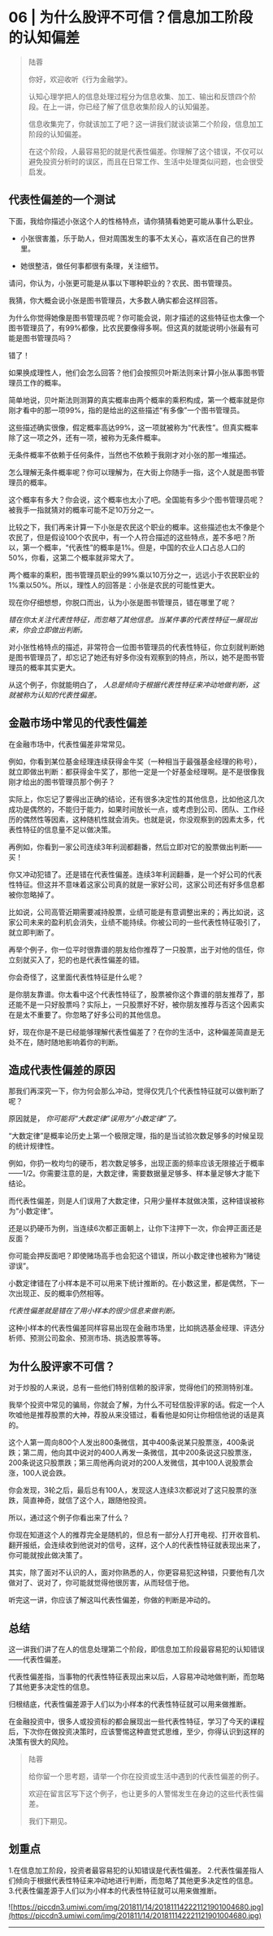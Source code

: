 # 06 | 为什么股评不可信？信息加工阶段的认知偏差

> 陆蓉
> 
> 你好，欢迎收听《行为金融学》。
> 
> 认知心理学把人的信息处理过程分为信息收集、加工、输出和反馈四个阶段。在上一讲，你已经了解了信息收集阶段人的认知偏差。
> 
> 信息收集完了，你就该加工了吧？这一讲我们就谈谈第二个阶段，信息加工阶段的认知偏差。
> 
> 在这个阶段，人最容易犯的就是代表性偏差。你理解了这个错误，不仅可以避免投资分析时的误区，而且在日常工作、生活中处理类似问题，也会很受启发。

## 代表性偏差的一个测试

下面，我给你描述小张这个人的性格特点，请你猜猜看她更可能从事什么职业。

* 小张很害羞，乐于助人，但对周围发生的事不太关心，喜欢活在自己的世界里。

* 她很整洁，做任何事都很有条理，关注细节。

请问，你认为，小张更可能是从事以下哪种职业的？农民、图书管理员。

我猜，你大概会说小张是图书管理员，大多数人确实都会这样回答。

为什么你觉得她像是图书管理员呢？你可能会说，刚才描述的这些特征也太像一个图书管理员了，有99%都像，比农民要像得多啊。但这真的就能说明小张最有可能是图书管理员吗？

错了！

如果换成理性人，他们会怎么回答？他们会按照贝叶斯法则来计算小张从事图书管理员工作的概率。

简单地说，贝叶斯法则测算的真实概率由两个概率的乘积构成，第一个概率就是你刚才看中的那一项99%，指的是给出的这些描述“有多像”一个图书管理员。

这些描述确实很像，假定概率高达99%，这一项就被称为“代表性”。但真实概率除了这一项之外，还有一项，被称为无条件概率。

无条件概率不依赖于任何条件，当然也不依赖于我刚才对小张的那一堆描述。

怎么理解无条件概率呢？你可以理解为，在大街上你随手一指，这个人就是图书管理员的概率。

这个概率有多大？你会说，这个概率也太小了吧。全国能有多少个图书管理员呢？被我手一指就猜对的概率可能不足10万分之一。

比较之下，我们再来计算一下小张是农民这个职业的概率。这些描述也太不像是个农民了，但是假设100个农民中，有一个人符合描述的这些特点，差不多吧？所以，第一个概率，“代表性”的概率是1%。但是，中国的农业人口占总人口的50%，你看，这第二个概率就非常大了。

两个概率的乘积，图书管理员职业的99%乘以10万分之一，远远小于农民职业的1%乘以50%。所以，理性人的回答是：小张是农民的可能性更大。

现在你仔细想想，你脱口而出，认为小张是图书管理员，错在哪里了呢？

 *错在你太关注代表性特征，而忽略了其他信息。当某件事的代表性特征一展现出来，你会立即做出判断。*

对小张性格特点的描述，非常符合一位图书管理员的代表性特征，你立刻就判断她是图书管理员了，却忘记了她还有好多你没有观察到的特点，所以，她不是图书管理员的概率其实更大。

从这个例子，你就能明白了， *人总是倾向于根据代表性特征来冲动地做判断，这就被称为认知的代表性偏差。*

## 金融市场中常见的代表性偏差

在金融市场中，代表性偏差非常常见。

例如，你看到某位基金经理连续获得金牛奖（一种相当于最强基金经理的称号），就立即做出判断：都获得金牛奖了，那他一定是一个好基金经理啊。是不是很像我刚才给出的图书管理员那个例子？

实际上，你忘记了要得出正确的结论，还有很多决定性的其他信息，比如他这几次成功是偶然的，不能归于能力，如果时间放长一点，或考虑到公司、团队、工作经历的偶然性等因素，这种随机性就会消失。也就是说，你没观察到的因素太多，代表性特征的信息量不足以做决策。

再例如，你看到一家公司连续3年利润都翻番，然后立即对它的股票做出判断——买！

你又冲动犯错了。还是错在代表性偏差。连续3年利润翻番，是一个好公司的代表性特征。但这并不意味着这家公司真的就是一家好公司，这家公司还有好多信息都被你忽略掉了。

比如说，公司高管近期需要减持股票，业绩可能是有意调整出来的；再比如说，这家公司未来的盈利机会消失，业绩不能持续。你被公司的一些代表性特征吸引了，就立即判断了。

再举个例子，你一位平时很靠谱的朋友给你推荐了一只股票，出于对他的信任，你立刻就买入了，犯的也是代表性偏差的错。

你会奇怪了，这里面代表性特征是什么呢？

是你朋友靠谱。你太看中这个代表性特征了，股票被你这个靠谱的朋友推荐了，那还能不是一只好股票吗？实际上，一只股票好不好，被你朋友推荐与否这个因素实在是太不重要了。你忽略了好多公司的其他信息。

好，现在你是不是已经能够理解代表性偏差了？在你的生活中，这种偏差简直是无处不在，随时随地影响着你的判断。

## 造成代表性偏差的原因

那我们再深究一下，你为何会那么冲动，觉得仅凭几个代表性特征就可以做判断了呢？

原因就是， *你可能将“大数定律”误用为“小数定律”了。*

“大数定律”是概率论历史上第一个极限定理，指的是当试验次数足够多的时候呈现的统计规律性。

例如，你扔一枚均匀的硬币，若次数足够多，出现正面的频率应该无限接近于概率——1/2。你需要注意的是，大数定律，需要数据量足够多、样本量足够大才能下结论。

而代表性偏差，则是人们误用了大数定律，只用少量样本就做决策，这种错误被称为“小数定律”。

还是以扔硬币为例，当连续6次都正面朝上，让你下注押下一次，你会押正面还是反面？

你可能会押反面吧？即使赌场高手也会犯这个错误，所以小数定律也被称为“赌徒谬误”。

小数定律错在了小样本是不可以用来下统计推断的。在小数这里，都是偶然，下一次出现正、反的概率仍然相等。

 *代表性偏差就是错在了用小样本的很少信息来做判断。*

这种小样本的代表性偏差同样容易出现在金融市场里，比如挑选基金经理、评选分析师、预测公司盈余、预测市场、挑选股票等等。

## 为什么股评家不可信？

对于炒股的人来说，总有一些他们特别信赖的股评家，觉得他们的预测特别准。

我举个投资中常见的骗局，你就会了解，为什么不可轻信股评家的话。假定一个人吹嘘他是推荐股票的大神，荐股从来没错过，看看他是如何让你相信他说的话是真的。

这个人第一周向800个人发出800条微信，其中400条说某只股票涨，400条说跌；第二周，他向其中说对的400人再发一条微信，其中200条说这只股票涨，200条说这只股票跌；第三周他再向说对的200人发微信，其中100人说股票会涨，100人说会跌。

你会发现，3轮之后，最后总有100人，发现这人连续3次都说对了这只股票的涨跌，简直神奇，就信了这个人，跟随他投资。

所以，通过这个例子你看出来了什么？

你现在知道这个人的推荐完全是随机的，但总有一部分人打开电视、打开收音机、翻开报纸，会连续收到他说对的信号，这样，这个人的代表性特征就表现出来了，你可能就按此做决策了。

其实，除了面对不认识的人，面对你熟悉的人，你更容易犯这种错，只要他有几次做对了、说对了，你可能就觉得他很厉害，从而轻信于他。

听完这一讲，你应该了解这叫代表性偏差，你做的判断是冲动的。

## 总结

这一讲我们讲了在人的信息处理第二个阶段，即信息加工阶段最容易犯的认知错误——代表性偏差。

代表性偏差指，当事物的代表性特征表现出来以后，人容易冲动地做判断，而忽略了其他更多决定性的信息。

归根结底，代表性偏差源于人们以为小样本的代表性特征就可以用来做推断。

在金融投资中，很多人或投资标的都会展现出一些代表性特征，学习了今天的课程后，下次你在做投资决策时，应该警惕这种直觉式思维，至少，你得认识到这样的决策有很大的风险。

> 陆蓉
> 
> 给你留一个思考题，请举一个你在投资或生活中遇到的代表性偏差的例子。
> 
> 欢迎在留言区写下这个例子，也让更多的人警惕发生在身边的这些代表性偏差。
> 
> 我们下期见。

## 划重点

1.在信息加工阶段，投资者最容易犯的认知错误是代表性偏差。
2.代表性偏差指人们倾向于根据代表性特征来冲动地进行判断，而忽略了其他更多决定性的信息。
3.代表性偏差源于人们以为小样本的代表性特征就可以用来做推断。


![https://piccdn3.umiwi.com/img/201811/14/201811142221121901004680.jpg](https://piccdn3.umiwi.com/img/201811/14/201811142221121901004680.jpg)

---
